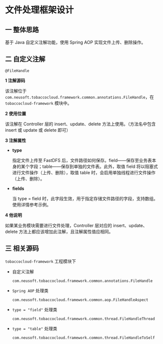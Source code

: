 # 文件处理框架设计

## 一 整体思路

基于 Java 自定义注解功能，使用 Spring AOP 实现文件上传、删除操作。

## 二 自定义注解

`@FileHandle`

**1 注解源码**

该注解位于 `com.neusoft.tobaccocloud.framework.common.annotations.FileHandle`，在 `tobaccocloud-framework` 模块中。

**2 使用位置**

该注解在 Controller 层的 insert、update、delete 方法上使用。（方法名中包含 insert 或 update 或 delete 即可）

**3 注解属性**

* **type**

  指定文件上传至 FastDFS 后，文件路径如何保存。field——保存至业务表本身的某个字段；table——保存到单独的文件表。此外，取值 field 将以阻塞式进行文件操作（上传、删除），取值 table 时，会启用单独线程进行文件操作（上传、删除）。

* **fields**

  当 type = field 时，此字段生效，用于指定存储文件路径的字段，支持数组。使用详情参考示例。

**4 他说明**

如果某业务模块需要进行文件处理，Controller 层对应的 insert、update、delete 方法上都应该增加此注解，且注解属性值应相同。

## 三 相关源码

`tobaccocloud-framework` 工程模块下

* 自定义注解

  `com.neusoft.tobaccocloud.framework.common.annotations.FileHandle`

* `Spring AOP` 处理类

  `com.neusoft.tobaccocloud.framework.common.aop.FileHandleAspect`

* `type = "field"` 处理类

  `com.neusoft.tobaccocloud.framework.common.thread.FileHandleThread`

* `type = "table"` 处理类

  `com.neusoft.tobaccocloud.framework.common.thread.FileHandleToSelf`